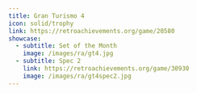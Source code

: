 ```yaml
---
title: Gran Turismo 4
icon: solid/trophy
link: https://retroachievements.org/game/20580
showcase:
  - subtitle: Set of the Month
    image: /images/ra/gt4.jpg
  - subtitle: Spec 2
    link: https://retroachievements.org/game/30930
    image: /images/ra/gt4spec2.jpg
---
```

